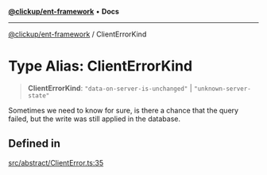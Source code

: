 [**@clickup/ent-framework**](../README.md) • **Docs**

***

[@clickup/ent-framework](../globals.md) / ClientErrorKind

# Type Alias: ClientErrorKind

> **ClientErrorKind**: `"data-on-server-is-unchanged"` \| `"unknown-server-state"`

Sometimes we need to know for sure, is there a chance that the query failed,
but the write was still applied in the database.

## Defined in

[src/abstract/ClientError.ts:35](https://github.com/clickup/ent-framework/blob/master/src/abstract/ClientError.ts#L35)
